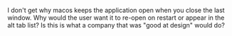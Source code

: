 I don't get why macos keeps the application open when you close the last window. Why would the user want it to re-open on restart or appear in the alt tab list? Is this is what a company that was "good at design" would do?

